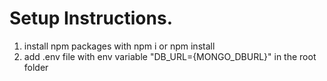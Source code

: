 # Setup Instructions.

1. install npm packages with npm i or npm install
2. add .env file with env variable "DB_URL={MONGO_DBURL}" in the root folder
